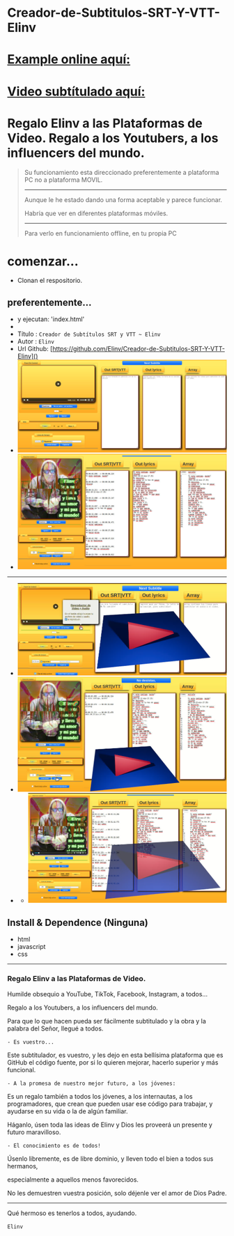 # Creador-de-Subtitulos-SRT-Y-VTT-Elinv

# [Example online aquí:](https://elinv.github.io/ "Creador de Subtítulos SRT y VTT Elinv")

# [Video subtítulado aquí:](https://elinv.musica.ar/siestacontigo.php "Creación musical Elinv: Si está contigo quién?")

Regalo Elinv a las Plataformas de Video. Regalo a los Youtubers, a los influencers del mundo.
=============================================================================================

> Su funcionamiento esta direccionado
> preferentemente a plataforma PC
> no a plataforma MOVIL.
> 
> ---
> 
> Aunque le he estado dando
> una forma aceptable
> y parece funcionar.
> 
> Habría que ver
> en diferentes
> plataformas móviles.
> 
> ---
> 
> Para verlo en funcionamiento offline,
> en tu propia PC

# comenzar...

- Clonan el respositorio.

## preferentemente...

- y ejecutan: 'index.html'
- 
- Título : `Creador de Subtítulos SRT y VTT ~ Elinv`
- Autor :  `Elinv`
- Url Github: [https://github.com/Elinv/Creador-de-Subtitulos-SRT-Y-VTT-Elinv]()
- ![Presentación](./CreadorSRTyVTTelinv1.jpg?raw=true)
- ![Funcionando.](./CreadorSRTyVTTelinv2.jpg?raw=true)

---

- [![Watch the video](./CreaSrtVttElinvVideo1.jpg)](https://drive.google.com/file/d/1XtsjE7xhEYJfYg58kGyA_u5V2pcdPE8h/preview)
- [![Watch the video](./CreaSrtVttElinvVideo2.jpg)](https://drive.google.com/file/d/1wdSKHU05JrOqsas9lUkT2GMZYJqCCX4k/preview)
- - [![Watch the video](./CreaSrtVttElinvVideo3.jpg)](https://drive.google.com/file/d/17-bmCK_Tz3yvr3ntIfZwEmFKzYq22e0B/preview)

## Install & Dependence (Ninguna)

- html
- javascript
- css

---

### Regalo Elinv a las Plataformas de Video.

Humilde obsequio a YouTube,
TikTok, Facebook, Instagram,
a todos...

Regalo a los Youtubers,
a los influencers del mundo.

Para que lo que hacen
pueda ser fácilmente subtitulado
y la obra y la palabra del Señor,
llegué a todos.

```
- Es vuestro...
```

Este subtitulador,
es vuestro,
y les dejo en esta bellísima plataforma
que es GitHub
el código fuente,
por si lo quieren mejorar,
hacerlo superior y más funcional.

```
- A la promesa de nuestro mejor futuro, a los jóvenes:
```

Es un regalo también a todos
los jóvenes,
a los internautas,
a los programadores,
que crean que pueden usar ese código
para trabajar,
y ayudarse en su vida
o la de algún familiar.

Háganlo,
úsen toda las ideas de Elinv
y Dios les proveerá
un presente y futuro maravilloso.

```
- El conocimiento es de todos!
```

Úsenlo libremente,
es de libre dominio,
y lleven todo el bien
a todos sus hermanos,

especialmente
a aquellos
menos favorecidos.

No les demuestren
vuestra posición,
solo déjenle ver
el amor de Dios Padre.

---

Qué hermoso es tenerlos
a todos,
ayudando.

```
Elinv
```

